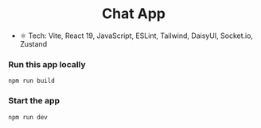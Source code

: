 <h1 align="center">Chat App</h1>

-   ⚛️ Tech: Vite, React 19, JavaScript, ESLint, Tailwind, DaisyUI, Socket.io, Zustand

### Run this app locally

```shell
npm run build
```

### Start the app

```shell
npm run dev
```
